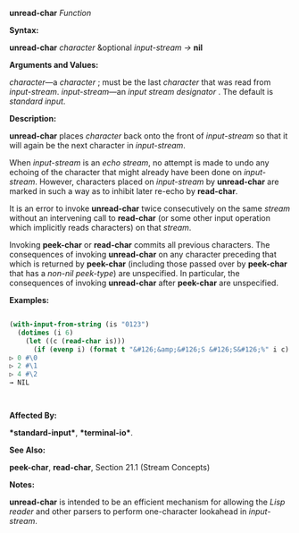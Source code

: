 **unread-char** *Function* 



**Syntax:** 



**unread-char** *character* &amp;optional *input-stream →* **nil** 



**Arguments and Values:** 



*character*—a *character* ; must be the last *character* that was read from *input-stream*. *input-stream*—an *input stream designator* . The default is *standard input*. 



**Description:** 



**unread-char** places *character* back onto the front of *input-stream* so that it will again be the next character in *input-stream*. 



When *input-stream* is an *echo stream*, no attempt is made to undo any echoing of the character that might already have been done on *input-stream*. However, characters placed on *input-stream* by **unread-char** are marked in such a way as to inhibit later re-echo by **read-char**. 



It is an error to invoke **unread-char** twice consecutively on the same *stream* without an intervening call to **read-char** (or some other input operation which implicitly reads characters) on that *stream*. 



Invoking **peek-char** or **read-char** commits all previous characters. The consequences of invoking **unread-char** on any character preceding that which is returned by **peek-char** (including those passed over by **peek-char** that has a *non-nil peek-type*) are unspecified. In particular, the consequences of invoking **unread-char** after **peek-char** are unspecified. 



**Examples:**
```lisp

(with-input-from-string (is "0123") 
  (dotimes (i 6) 
    (let ((c (read-char is))) 
      (if (evenp i) (format t "&#126;&amp;&#126;S &#126;S&#126;%" i c) (unread-char c is))))) 
▷ 0 #\0 
▷ 2 #\1 
▷ 4 #\2 
→ NIL 




```
**Affected By:** 



**\*standard-input\***, **\*terminal-io\***. 



**See Also:** 



**peek-char**, **read-char**, Section 21.1 (Stream Concepts) 



**Notes:** 



**unread-char** is intended to be an efficient mechanism for allowing the *Lisp reader* and other parsers to perform one-character lookahead in *input-stream*. 



